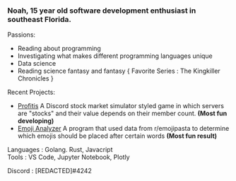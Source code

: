 ### Noah, 15  year old software development enthusiast in southeast Florida.

Passions:
- Reading about programming
- Investigating what makes different programming languages unique
- Data science
- Reading science fantasy and fantasy { Favorite Series : The Kingkiller Chronicles }

Recent Projects:
- [Profitis]("https://github.com/noah427/Profitis) 
A Discord stock market simulator styled game in which servers are "stocks" and their value depends on their member count. **(Most fun developing)**
- [Emoji Analyzer]("https://github.com/noah427/emoji-analyizer) 
A program that used data from r/emojipasta to determine which emojis should be placed after certain words **(Most fun result)**

Languages : Golang. Rust, Javacript <br />
Tools : VS Code, Jupyter Notebook, Plotly

Discord : [REDACTED]#4242
